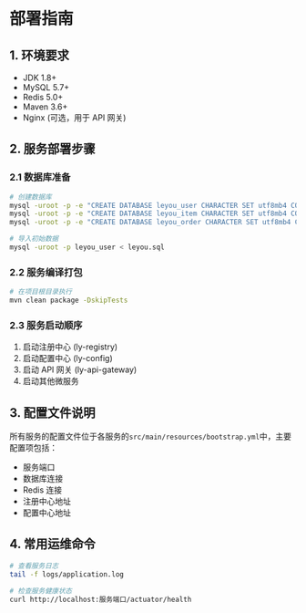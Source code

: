 # 部署指南

## 1. 环境要求

- JDK 1.8+
- MySQL 5.7+
- Redis 5.0+
- Maven 3.6+
- Nginx (可选，用于 API 网关)

## 2. 服务部署步骤

### 2.1 数据库准备

```bash
# 创建数据库
mysql -uroot -p -e "CREATE DATABASE leyou_user CHARACTER SET utf8mb4 COLLATE utf8mb4_general_ci"
mysql -uroot -p -e "CREATE DATABASE leyou_item CHARACTER SET utf8mb4 COLLATE utf8mb4_general_ci"
mysql -uroot -p -e "CREATE DATABASE leyou_order CHARACTER SET utf8mb4 COLLATE utf8mb4_general_ci"

# 导入初始数据
mysql -uroot -p leyou_user < leyou.sql
```

### 2.2 服务编译打包

```bash
# 在项目根目录执行
mvn clean package -DskipTests
```

### 2.3 服务启动顺序

1. 启动注册中心 (ly-registry)
2. 启动配置中心 (ly-config)
3. 启动 API 网关 (ly-api-gateway)
4. 启动其他微服务

## 3. 配置文件说明

所有服务的配置文件位于各服务的`src/main/resources/bootstrap.yml`中，主要配置项包括：

- 服务端口
- 数据库连接
- Redis 连接
- 注册中心地址
- 配置中心地址

## 4. 常用运维命令

```bash
# 查看服务日志
tail -f logs/application.log

# 检查服务健康状态
curl http://localhost:服务端口/actuator/health
```
